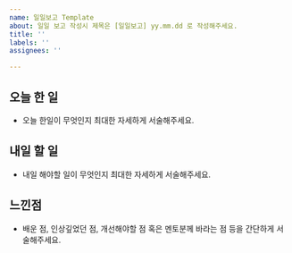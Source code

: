 ```yaml
---
name: 일일보고 Template
about: 일일 보고 작성시 제목은 [일일보고] yy.mm.dd 로 작성해주세요.
title: ''
labels: ''
assignees: ''

---
```


## 오늘 한 일
- 오늘 한일이 무엇인지 최대한 자세하게 서술해주세요.

## 내일 할 일
- 내일 해야할 일이 무엇인지 최대한 자세하게 서술해주세요.

## 느낀점
- 배운 점, 인상깊었던 점, 개선해야할 점 혹은 멘토분께 바라는 점 등을 간단하게 서술해주세요.
